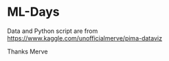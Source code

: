 # ML-Days
Data and Python script are from https://www.kaggle.com/unofficialmerve/pima-dataviz

Thanks Merve
